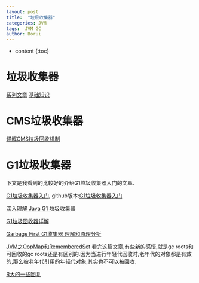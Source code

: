 ```yaml
---
layout: post
title:  "垃圾收集器"
categories: JVM
tags:  JVM GC
author: Borui
---
```


* content
{:toc}
# 垃圾收集器
[系列文章](https://segmentfault.com/a/1190000004638653)
[基础知识](https://www.cnblogs.com/ityouknow/p/5614961.html)

# CMS垃圾收集器
[详解CMS垃圾回收机制](http://www.cnblogs.com/littleLord/p/5380624.html)


# G1垃圾收集器
下文是我看到的比较好的介绍G1垃圾收集器入门的文章.

[G1垃圾收集器入门](https://blog.csdn.net/renfufei/article/details/41897113), github版本:[G1垃圾收集器入门](https://github.com/cncounter/translation/blob/master/tiemao_2014/G1/G1.md)

[深入理解 Java G1 垃圾收集器](http://blog.jobbole.com/109170/)

[G1垃圾回收器详解](https://www.jianshu.com/p/aef0f4765098)

[Garbage First G1收集器 理解和原理分析](https://liuzhengyang.github.io/2017/06/07/garbage-first-collector/)

[JVM之OopMap和RememberedSet](https://blog.csdn.net/ifleetingtime/article/details/78934379) 看完这篇文章,有些新的感悟,就是gc roots和可回收的gc roots还是有区别的.因为当进行年轻代回收时,老年代的对象都是有效的,那么被老年代引用的年轻代对象,其实也不可以被回收.

[R大的一些回复](http://hllvm.group.iteye.com/group/topic/44381#post-272188)

